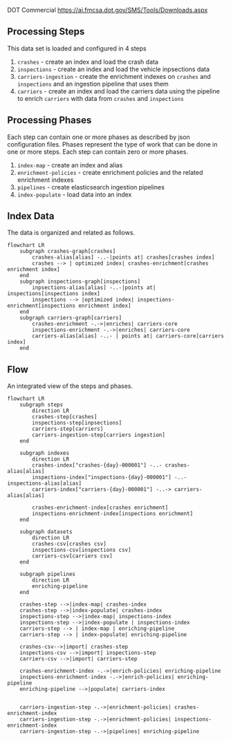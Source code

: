DOT Commercial https://ai.fmcsa.dot.gov/SMS/Tools/Downloads.aspx

## Processing Steps
This data set is loaded and configured in 4 steps
1. `crashes` - create an index and load the crash data
1. `inspections` - create an index and load the vehicle inpsections data
1. `carriers-ingestion` - create the enrichment indexes on `crashes` and `inspections` and an ingestion pipeline that uses them
1. `carriers` - create an index and load the carriers data using the pipeline to enrich `carriers` with data from `crashes` and `inspections`


## Processing Phases
Each step can contain one or more phases as described by json configuration files. Phases represent the type of work that can be done in one or more steps.  Each step can contain zero or more phases.

1. `index-map` - create an index and alias
1. `enrichment-policies` - create enrichment policies and the related enrichment indexes
1. `pipelines` - create elasticsearch ingestion pipelines
1. `index-populate` - load data into an index

## Index Data
The data is organized and related as follows.

```mermaid
flowchart LR
    subgraph crashes-graph[crashes]
        crashes-alias[alias] -..-|points at| crashes[crashes index]
        crashes --> | optimized index| crashes-enrichment[crashes enrichment index]
    end
    subgraph inspections-graph[inspections]
        inpsections-alias[alias] -..-|points at| inspections[inspections index]
        inspections --> |optimized index| inspections-enrichment[inspections enrichment index]
    end
    subgraph carriers-graph[carriers]
        crashes-enrichment -.->|enriches| carriers-core
        inspections-enrichment -.->|enriches| carriers-core
        carriers-alias[alias] -..- | points at| carriers-core[carriers index]
    end
```

## Flow
An integrated view of the steps and phases.

```mermaid
flowchart LR
    subgraph steps
        direction LR
        crashes-step[crashes]
        inspections-step[inpsections]
        carriers-step[carriers]
        carriers-ingestion-step[carriers ingestion]
    end

    subgraph indexes
        direction LR
        crashes-index["crashes-{day}-000001"] -..- crashes-alias[alias]
        inspections-index["inspections-{day}-000001"] -..- inspections-alias[alias]
        carriers-index["carriers-{day}-000001"] -..-> carriers-alias[alias]

        crashes-enrichment-index[crashes enrichment]
        inspections-enrichment-index[inspections enrichment]
    end

    subgraph datasets
        direction LR
        crashes-csv[crashes csv]
        inspections-csv[inspections csv]
        carriers-csv[carriers csv]
    end

    subgraph pipelines
        direction LR
        enriching-pipeline
    end

    crashes-step -->|index-map| crashes-index
    crashes-step -->|index-populate| crashes-index
    inspections-step -->|index-map| inspections-index
    inspections-step -->|index-populate | inspections-index
    carriers-step --> | index-map | enriching-pipeline
    carriers-step --> | index-populate| enriching-pipeline

    crashes-csv-->|import| crashes-step
    inspections-csv -->|import| inspections-step
    carriers-csv -->|import| carriers-step

    crashes-enrichment-index -.->|enrich-policies| enriching-pipeline
    inspections-enrichment-index -.->|enrich-policies| enriching-pipeline
    enriching-pipeline -->|populate| carriers-index


    carriers-ingestion-step -.->|enrichment-policies| crashes-enrichment-index
    carriers-ingestion-step -.->|enrichment-policies| inspections-enrichment-index
    carriers-ingestion-step -.->|pipelines| enriching-pipeline


```